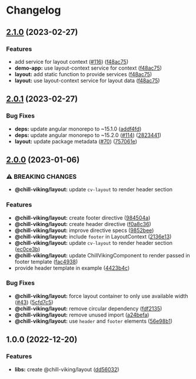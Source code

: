 # Changelog

## [2.1.0](https://github.com/chill-viking/ng-libs/compare/layout-v2.0.1...layout-v2.1.0) (2023-02-27)


### Features

* add service for layout context ([#116](https://github.com/chill-viking/ng-libs/issues/116)) ([f48ac75](https://github.com/chill-viking/ng-libs/commit/f48ac75dfe70ddcecd663060d92572eb9b9c5dcd))
* **demo-app:** use layout-context service for context ([f48ac75](https://github.com/chill-viking/ng-libs/commit/f48ac75dfe70ddcecd663060d92572eb9b9c5dcd))
* **layout:** add static function to provide services ([f48ac75](https://github.com/chill-viking/ng-libs/commit/f48ac75dfe70ddcecd663060d92572eb9b9c5dcd))
* **layout:** use layout-context service for layout data ([f48ac75](https://github.com/chill-viking/ng-libs/commit/f48ac75dfe70ddcecd663060d92572eb9b9c5dcd))

## [2.0.1](https://github.com/chill-viking/ng-libs/compare/layout-v2.0.0...layout-v2.0.1) (2023-02-27)


### Bug Fixes

* **deps:** update angular monorepo to ~15.1.0 ([addf4fd](https://github.com/chill-viking/ng-libs/commit/addf4fd7072523bb3411636edf52196dd501dd49))
* **deps:** update angular monorepo to ~15.2.0 ([#114](https://github.com/chill-viking/ng-libs/issues/114)) ([2823441](https://github.com/chill-viking/ng-libs/commit/28234418c9de27103d7cfa5065daeb6496f6728e))
* **layout:** update package metadata ([#70](https://github.com/chill-viking/ng-libs/issues/70)) ([757061e](https://github.com/chill-viking/ng-libs/commit/757061e47513ff6c67cab8ef1082db680a68f3bc))

## [2.0.0](https://github.com/chill-viking/ng-libs/compare/layout-v1.0.0...layout-v2.0.0) (2023-01-06)


### ⚠ BREAKING CHANGES

* **@chill-viking/layout:** update `cv-layout` to render header section

### Features

* **@chill-viking/layout:** create footer directive ([984504a](https://github.com/chill-viking/ng-libs/commit/984504a4ec5369be673994acc68aa1775a363022))
* **@chill-viking/layout:** create header directive ([f0a8c36](https://github.com/chill-viking/ng-libs/commit/f0a8c369e5b115b79d3a4d1e4f9cb6fbf2852b21))
* **@chill-viking/layout:** improve directive specs ([9852bee](https://github.com/chill-viking/ng-libs/commit/9852bee2434522e261a8b1619d8bf4b9f189ed73))
* **@chill-viking/layout:** include `footer` in LayoutContext ([2136e13](https://github.com/chill-viking/ng-libs/commit/2136e13387629b5c8482d7f5012b5c8d9b7a6d28))
* **@chill-viking/layout:** update `cv-layout` to render header section ([ec0ce3b](https://github.com/chill-viking/ng-libs/commit/ec0ce3bcf4a96133fa33844031953ee389874628))
* **@chill-viking/layout:** update ChillVikingComponent to render passed in footer template ([fac4938](https://github.com/chill-viking/ng-libs/commit/fac493883ad978b360223f3529ad1727f9af37a5))
* provide header template in example ([4423b4c](https://github.com/chill-viking/ng-libs/commit/4423b4cdf67f6b8ff43f2fb45758ba0f257608c1))


### Bug Fixes

* **@chill-viking/layout:** force layout container to only use available width ([#43](https://github.com/chill-viking/ng-libs/issues/43)) ([5cfd7c5](https://github.com/chill-viking/ng-libs/commit/5cfd7c58db04bc5e347ee49d5b2589b83260deb4))
* **@chill-viking/layout:** remove circular dependency ([fdf2135](https://github.com/chill-viking/ng-libs/commit/fdf213537554cbb27e22ee6aa8448ad5f0afd832))
* **@chill-viking/layout:** remove unused import ([a24befa](https://github.com/chill-viking/ng-libs/commit/a24befa95eea5f13bf7e56c6a62fe102fc34e580))
* **@chill-viking/layout:** use `header` and `footer` elements ([56e98b1](https://github.com/chill-viking/ng-libs/commit/56e98b11c66099b0749bca133ba2950228d88322))

## 1.0.0 (2022-12-20)


### Features

* **libs:** create @chill-viking/layout ([dd56032](https://github.com/chill-viking/ng-libs/commit/dd56032e4242ec0d2168a354f35e22f8b0e3fc40))
